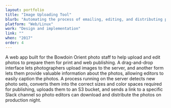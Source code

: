 ```yaml
---
layout: portfolio
title: "Image Uploading Tool"
blurb: "Automating the process of emailing, editing, and distributing photos among Bowdoin Orient staff members."
platform: "Web/Linux"
work: "Design and implementation"
link: ""
when: "2017"
order: 4
---
```


A web app built for the Bowdoin Orient photo staff to help upload and edit photos to prepare them for print and web publishing. A drag-and-drop interface lets photographers upload images to the server, and another form lets them provide valuable information about the photos, allowing editors to easily caption the photos. A process running on the server detects new photo sets, converts them into the correct sizes and color spaces required for publishing, uploads them to an S3 bucket, and sends a link to a specific Slack channel so photo editors can download and distribute the photos on production night.